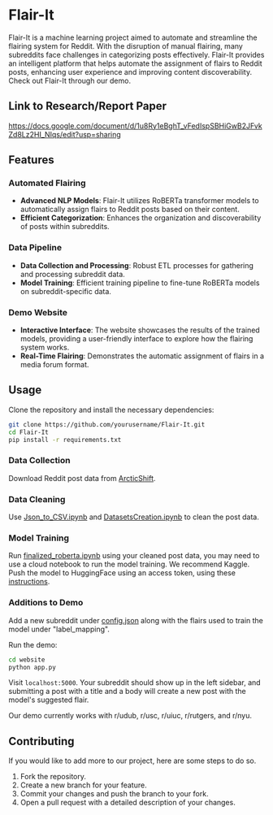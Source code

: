# Flair-It

Flair-It is a machine learning project aimed to automate and streamline the flairing system for Reddit. With the disruption of manual flairing, many subreddits face challenges in categorizing posts effectively. Flair-It provides an intelligent platform that helps automate the assignment of flairs to Reddit posts, enhancing user experience and improving content discoverability. Check out Flair-It through our demo.

## Link to Research/Report Paper
https://docs.google.com/document/d/1u8Ry1eBghT_vFedIspSBHiGwB2JFvkZd8Lz2HI_NIqs/edit?usp=sharing

## Features

### Automated Flairing
- **Advanced NLP Models**: Flair-It utilizes RoBERTa transformer models to automatically assign flairs to Reddit posts based on their content.
- **Efficient Categorization**: Enhances the organization and discoverability of posts within subreddits.

### Data Pipeline
- **Data Collection and Processing**: Robust ETL processes for gathering and processing subreddit data.
- **Model Training**: Efficient training pipeline to fine-tune RoBERTa models on subreddit-specific data.

### Demo Website
- **Interactive Interface**: The website showcases the results of the trained models, providing a user-friendly interface to explore how the flairing system works.
- **Real-Time Flairing**: Demonstrates the automatic assignment of flairs in a media forum format.

## Usage

Clone the repository and install the necessary dependencies:

```bash
git clone https://github.com/yourusername/Flair-It.git
cd Flair-It
pip install -r requirements.txt
```
### Data Collection
Download Reddit post data from [ArcticShift](https://github.com/ArthurHeitmann/arctic_shift).
### Data Cleaning
Use [Json_to_CSV.ipynb](Week5/Json_to_CSV.ipynb) and [DatasetsCreation.ipynb](Week6/DatasetsCreation.ipynb) to clean the post data.

### Model Training
Run [finalized_roberta.ipynb](./finalized_roberta.ipynb) using your cleaned post data, you may need to use a cloud notebook to run the model training. We recommend Kaggle. Push the model to HuggingFace using an access token, using these [instructions](https://huggingface.co/docs/hub/en/models-uploading).

### Additions to Demo
Add a new subreddit under [config.json](website/config.json) along with the flairs used to train the model under "label_mapping".

Run the demo:

```bash
cd website
python app.py
```
Visit `localhost:5000`. Your subreddit should show up in the left sidebar, and submitting a post with a title and a body will create a new post with the model's suggested flair.

Our demo currently works with r/udub, r/usc, r/uiuc, r/rutgers, and r/nyu.

## Contributing
If you would like to add more to our project, here are some steps to do so.

1. Fork the repository.
2. Create a new branch for your feature.
3. Commit your changes and push the branch to your fork.
4. Open a pull request with a detailed description of your changes.
